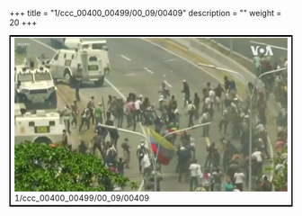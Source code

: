 +++
title = "1/ccc_00400_00499/00_09/00409"
description = ""
weight = 20
+++

<table style="border:2px solid black;max-width:800px;max-height:800px;" 
><tr><td>
<img class="center-fit-jpg"
src="/jpg_/aaa_20190430_NxaOmWaI8sI_00408.jpg">
1/ccc_00400_00499/00_09/00409
</img></td></tr></table>
